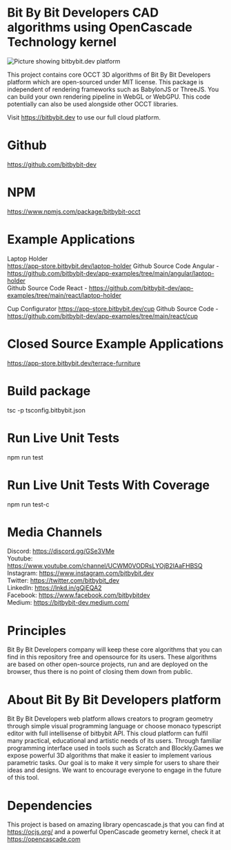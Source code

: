 # Bit By Bit Developers CAD algorithms using OpenCascade Technology kernel

<img src="https://app.bitbybit.dev/assets/git-cover.png" alt="Picture showing bitbybit.dev platform">

This project contains core OCCT 3D algorithms of Bit By Bit Developers platform which are open-sourced under MIT license. This package is independent of rendering frameworks such as BabylonJS or ThreeJS. You can build your own rendering pipeline in WebGL or WebGPU. This code potentially can also be used alongside other OCCT libraries.

Visit https://bitbybit.dev to use our full cloud platform.

# Github
https://github.com/bitbybit-dev
# NPM
https://www.npmjs.com/package/bitbybit-occt

# Example Applications
Laptop Holder  
https://app-store.bitbybit.dev/laptop-holder
Github Source Code Angular - https://github.com/bitbybit-dev/app-examples/tree/main/angular/laptop-holder  
Github Source Code React - https://github.com/bitbybit-dev/app-examples/tree/main/react/laptop-holder  
  
Cup Configurator
https://app-store.bitbybit.dev/cup
Github Source Code - https://github.com/bitbybit-dev/app-examples/tree/main/react/cup

# Closed Source Example Applications
https://app-store.bitbybit.dev/terrace-furniture

# Build package
tsc -p tsconfig.bitbybit.json

# Run Live Unit Tests
npm run test

# Run Live Unit Tests With Coverage
npm run test-c

# Media Channels
Discord: https://discord.gg/GSe3VMe  
Youtube: https://www.youtube.com/channel/UCWM0VODRsLYOjB2IAaFHBSQ  
Instagram: https://www.instagram.com/bitbybit.dev  
Twitter: https://twitter.com/bitbybit_dev  
LinkedIn: https://lnkd.in/gQjEQA2  
Facebook: https://www.facebook.com/bitbybitdev  
Medium: https://bitbybit-dev.medium.com/  

# Principles
Bit By Bit Developers company will keep these core algorithms that you can find in this repository free and opensource for its users. These algorithms are based on other open-source projects, run and are deployed on the browser, thus there is no point of closing them down from public.

# About Bit By Bit Developers platform
Bit By Bit Developers web platform allows creators to program geometry through simple visual programming language or choose monaco typescript editor with full intellisense of bitbybit API. This cloud platform can fulfil many practical, educational and artistic needs of its users. Through familiar programming interface used in tools such as Scratch and Blockly.Games we expose powerful 3D algorithms that make it easier to implement various parametric tasks. Our goal is to make it very simple for users to share their ideas and designs. We want to encourage everyone to engage in the future of this tool.

# Dependencies

This project is based on amazing library opencascade.js that you can find at https://ocjs.org/ and a powerful OpenCascade geometry kernel, check it at https://opencascade.com
